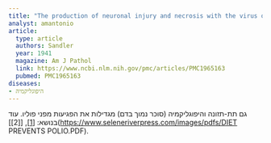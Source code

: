 ```yaml
---
title: "The production of neuronal injury and necrosis with the virus of poliomyelitis in rabbits during insulin hypoglycemia"
analyst: amantonio
article:
  type: article
  authors: Sandler
  year: 1941
  magazine: Am J Pathol
  link: https://www.ncbi.nlm.nih.gov/pmc/articles/PMC1965163
  pubmed: PMC1965163
diseases:
- היפוגליקמיה
---
```


גם תת-תזונה והיפוגליקמיה (סוכר נמוך בדם) מגדילות את הפגיעות מפני פוליו. עוד בנושא:
 [[1]](https://jamanetwork.com/journals/jamapediatrics/article-abstract/1177154), [[2]](https://www.seleneriverpress.com/images/pdfs/DIET PREVENTS POLIO.PDF).

